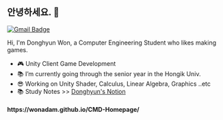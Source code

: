 ## 안녕하세요. 👋
[![Gmail Badge](https://img.shields.io/badge/-Gmail-c14438?style=flat-square&logo=Gmail&logoColor=white&link=mailto:contato.weltonf@gmail.com)](mailto:ehdgus5500@gmail.com)

Hi, I'm Donghyun Won, a Computer Engineering Student who likes making games.

- :video_game: Unity Client Game Development
- :books: I’m currently going through the senior year in the Hongik Univ.
- :sunglasses: Working on Unity Shader, Calculus, Linear Algebra, Graphics ..etc
- :books: Study Notes >> [Donghyun's Notion](https://www.notion.so/wondong "공부노트")

<h4>https://wonadam.github.io/CMD-Homepage/</h4>
